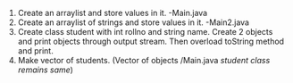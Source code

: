 1) Create an arraylist and store values in it. -Main.java
2)  Create an arraylist of strings and store values in it. -Main2.java
3)  Create class student with int rollno and string name. Create 2 objects and print objects through output stream. Then overload toString method and print.
4)  Make vector of students. (Vector of objects /Main.java _student class remains same_)
